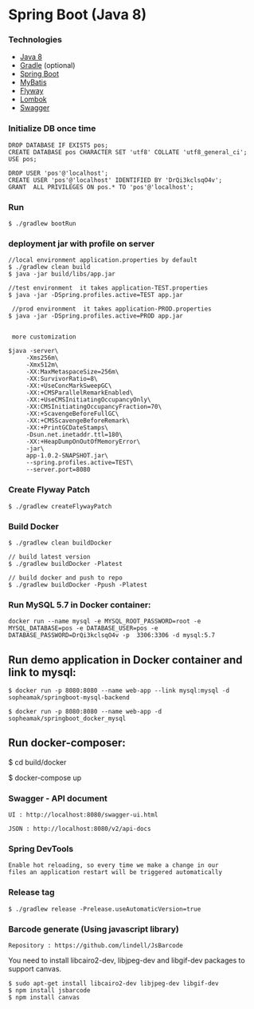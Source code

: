 Spring Boot (Java 8)
============================

### Technologies

* [Java 8](http://www.oracle.com/technetwork/java/javase/downloads/index.html)
* [Gradle](https://gradle.org/gradle-download/) (optional)
* [Spring Boot](https://projects.spring.io/spring-boot/)
* [MyBatis](http://www.mybatis.org/spring-boot-starter/mybatis-spring-boot-autoconfigure/index.html)
* [Flyway](https://flywaydb.org/)
* [Lombok](https://projectlombok.org/)
* [Swagger](http://swagger.io/)

### Initialize DB once time

    DROP DATABASE IF EXISTS pos;
    CREATE DATABASE pos CHARACTER SET 'utf8' COLLATE 'utf8_general_ci';
    USE pos;

    DROP USER 'pos'@'localhost';
    CREATE USER 'pos'@'localhost' IDENTIFIED BY 'DrQi3kclsqO4v';
    GRANT  ALL PRIVILEGES ON pos.* TO 'pos'@'localhost';
    
### Run

	$ ./gradlew bootRun

### deployment jar with profile on server
    //local environment application.properties by default
    $ ./gradlew clean build
    $ java -jar build/libs/app.jar
   
    //test environment  it takes application-TEST.properties
    $ java -jar -DSpring.profiles.active=TEST app.jar
    
     //prod environment  it takes application-PROD.properties
    $ java -jar -DSpring.profiles.active=PROD app.jar
    
    
     more customization 
    
    $java -server\
         -Xms256m\
         -Xmx512m\
         -XX:MaxMetaspaceSize=256m\
         -XX:SurvivorRatio=8\
         -XX:+UseConcMarkSweepGC\
         -XX:+CMSParallelRemarkEnabled\
         -XX:+UseCMSInitiatingOccupancyOnly\
         -XX:CMSInitiatingOccupancyFraction=70\
         -XX:+ScavengeBeforeFullGC\
         -XX:+CMSScavengeBeforeRemark\
         -XX:+PrintGCDateStamps\
         -Dsun.net.inetaddr.ttl=180\
         -XX:+HeapDumpOnOutOfMemoryError\
         -jar\
         app-1.0.2-SNAPSHOT.jar\
         --spring.profiles.active=TEST\
         --server.port=8080

### Create Flyway Patch

	$ ./gradlew createFlywayPatch

### Build Docker

	$ ./gradlew clean buildDocker
	
	// build latest version
	$ ./gradlew buildDocker -Platest
	
	// build docker and push to repo
	$ ./gradlew buildDocker -Ppush -Platest

### Run MySQL 5.7 in Docker container:

    docker run --name mysql -e MYSQL_ROOT_PASSWORD=root -e MYSQL_DATABASE=pos -e DATABASE_USER=pos -e DATABASE_PASSWORD=DrQi3kclsqO4v -p  3306:3306 -d mysql:5.7
    
## Run demo application in Docker container and link to mysql:

    $ docker run -p 8080:8080 --name web-app --link mysql:mysql -d sopheamak/springboot-mysql-backend

    $ docker run -p 8080:8080 --name web-app -d sopheamak/springboot_docker_mysql

## Run docker-composer:
   
   $ cd build/docker
   
   $ docker-compose up    

### Swagger - API document

	UI : http://localhost:8080/swagger-ui.html

	JSON : http://localhost:8080/v2/api-docs

### Spring DevTools

	Enable hot reloading, so every time we make a change in our 
	files an application restart will be triggered automatically


### Release tag 

    $ ./gradlew release -Prelease.useAutomaticVersion=true 
 
### Barcode generate (Using javascript library)

	Repository : https://github.com/lindell/JsBarcode
	
You need to install libcairo2-dev, libjpeg-dev and libgif-dev packages to support canvas.

	$ sudo apt-get install libcairo2-dev libjpeg-dev libgif-dev
	$ npm install jsbarcode
	$ npm install canvas
